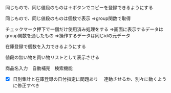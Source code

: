 同じもので、同じ値段のものは＋ボタンでコピーを登録できるようにする

同じもので、同じ値段のものは個数で表示
⇒group関数で取得

チェックマーク押下で一個だけ使用済み処理をする
⇒画面に表示するデータはgroup関数を通したもの
⇒操作するデータは同じidの元データ


在庫登録で個数を入力できるようにする


値段の無い物を買い物リストとして表示させる

商品名入力　自動補完　検索機能

- [x] 日別集計と在庫登録の日付指定に問題あり
　連動させるか、別々に動くように修正すべき
